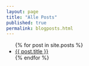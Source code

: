 ```yaml
---
layout: page
title: "Alle Posts"
published: true
permalink: blogposts.html
---
```

<ul>
  {% for post in site.posts %}
    <li>
      <a href="{{ post.url }}">{{ post.title }}</a>
    </li>
  {% endfor %}
</ul>

